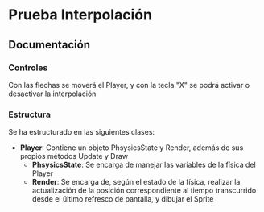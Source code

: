 Prueba Interpolación
====================

## Documentación

### Controles
Con las flechas se moverá el Player, y con la tecla "X" se podrá activar o desactivar la interpolación

### Estructura
Se ha estructurado en las siguientes clases:

* **Player**: Contiene un objeto PhsysicsState y Render, además de sus propios métodos Update y Draw
   * **PhsysicsState**: Se encarga de manejar las variables de la física del Player
   * **Render**: Se encarga de, según el estado de la física, realizar la actualización de la posición correspondiente al tiempo transcurrido desde el último refresco de pantalla, y dibujar el Sprite
